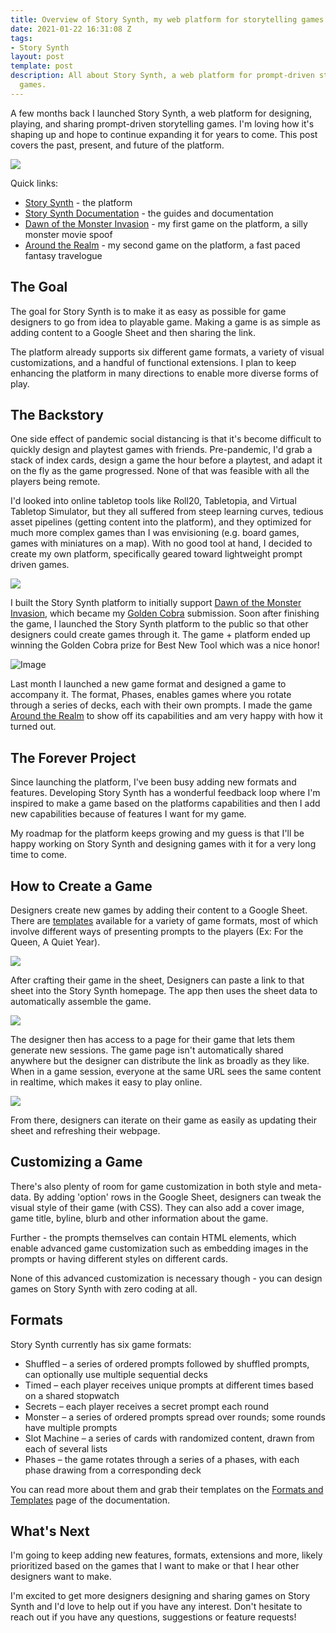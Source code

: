 ```yaml
---
title: Overview of Story Synth, my web platform for storytelling games
date: 2021-01-22 16:31:08 Z
tags:
- Story Synth
layout: post
template: post
description: All about Story Synth, a web platform for prompt-driven storytelling
  games.
---
```


A few months back I launched Story Synth, a web platform for designing, playing, and sharing prompt-driven storytelling games. I'm loving how it's shaping up and hope to continue expanding it for years to come. This post covers the past, present, and future of the platform.

![](/images/screen-shot-2021-01-22-at-8-58-21-am.png)

Quick links:

* [Story Synth](https://storysynth.org "Story Synth") - the platform
* [Story Synth Documentation](https://storysynth.org "https://storysynth.org") - the guides and documentation
* [Dawn of the Monster Invasion](https://storysynth.org) - my first game on the platform, a silly monster movie spoof
* [Around the Realm](https://storysynth.org/#/Games/Around-The-Realm/) - my second game on the platform, a fast paced fantasy travelogue

## The Goal

The goal for Story Synth is to make it as easy as possible for game designers to go from idea to playable game. Making a game is as simple as adding content to a Google Sheet and then sharing the link.

The platform already supports six different game formats, a variety of visual customizations, and a handful of functional extensions. I plan to keep enhancing the platform in many directions to enable more diverse forms of play.

## The Backstory

One side effect of pandemic social distancing is that it's become difficult to quickly design and playtest games with friends. Pre-pandemic, I'd grab a stack of index cards, design a game the hour before a playtest, and adapt it on the fly as the game progressed. None of that was feasible with all the players being remote.

I'd looked into online tabletop tools like Roll20, Tabletopia, and Virtual Tabletop Simulator, but they all suffered from steep learning curves, tedious asset pipelines (getting content into the platform), and they optimized for much more complex games than I was envisioning (e.g. board games, games with miniatures on a map). With no good tool at hand, I decided to create my own platform, specifically geared toward lightweight prompt driven games.

![](/images/screen-shot-2021-01-22-at-8-56-54-am.png)

I built the Story Synth platform to initially support [Dawn of the Monster Invasion](https://storysynth.org), which became my [Golden Cobra](http://goldencobra.org/) submission. Soon after finishing the game, I launched the Story Synth platform to the public so that other designers could create games through it. The game + platform ended up winning the Golden Cobra prize for Best New Tool which was a nice honor!

![Image](https://pbs.twimg.com/media/Epn0UQ4VgAAcdSZ?format=jpg&name=medium)

Last month I launched a new game format and designed a game to accompany it. The format, Phases, enables games where you rotate through a series of decks, each with their own prompts. I made the game [Around the Realm](https://storysynth.org/#/Games/Around-The-Realm/) to show off its capabilities and am very happy with how it turned out.

## The Forever Project

Since launching the platform, I've been busy adding new formats and features. Developing Story Synth has a wonderful feedback loop where I'm inspired to make a game based on the platforms capabilities and then I add new capabilities because of features I want for my game.

My roadmap for the platform keeps growing and my guess is that I'll be happy working on Story Synth and designing games with it for a very long time to come.

## How to Create a Game

Designers create new games by adding their content to a Google Sheet. There are [templates](https://docs.storysynth.org/guide/formats.html) available for a variety of game formats, most of which involve different ways of presenting prompts to the players (Ex: For the Queen, A Quiet Year).

![](/images/screen-shot-2021-01-22-at-9-09-09-am.png)

After crafting their game in the sheet, Designers can paste a link to that sheet into the Story Synth homepage. The app then uses the sheet data to automatically assemble the game.

![](/images/screen-shot-2021-01-22-at-9-10-41-am.png)

The designer then has access to a page for their game that lets them generate new sessions. The game page isn't automatically shared anywhere but the designer can distribute the link as broadly as they like. When in a game session, everyone at the same URL sees the same content in realtime, which makes it easy to play online.

![](/images/screen-shot-2021-01-22-at-9-11-33-am.png)

From there, designers can iterate on their game as easily as updating their sheet and refreshing their webpage.

## Customizing a Game

There's also plenty of room for game customization in both style and meta-data. By adding 'option' rows in the Google Sheet, designers can tweak the visual style of their game (with CSS). They can also add a cover image, game title, byline, blurb and other information about the game.

Further - the prompts themselves can contain HTML elements, which enable advanced game customization such as embedding images in the prompts or having different styles on different cards.

None of this advanced customization is necessary though - you can design games on Story Synth with zero coding at all.

## Formats

Story Synth currently has six game formats:

* Shuffled – a series of ordered prompts followed by shuffled prompts, can optionally use multiple sequential decks
* Timed – each player receives unique prompts at different times based on a shared stopwatch
* Secrets – each player receives a secret prompt each round
* Monster – a series of ordered prompts spread over rounds; some rounds have multiple prompts
* Slot Machine – a series of cards with randomized content, drawn from each of several lists
* Phases – the game rotates through a series of a phases, with each phase drawing from a corresponding deck

You can read more about them and grab their templates on the [Formats and Templates](https://docs.storysynth.org/guide/#available-formats-and-templates) page of the documentation.

## What's Next

I'm going to keep adding new features, formats, extensions and more, likely prioritized based on the games that I want to make or that I hear other designers want to make.

I'm excited to get more designers designing and sharing games on Story Synth and I'd love to help out if you have any interest. Don't hesitate to reach out if you have any questions, suggestions or feature requests!